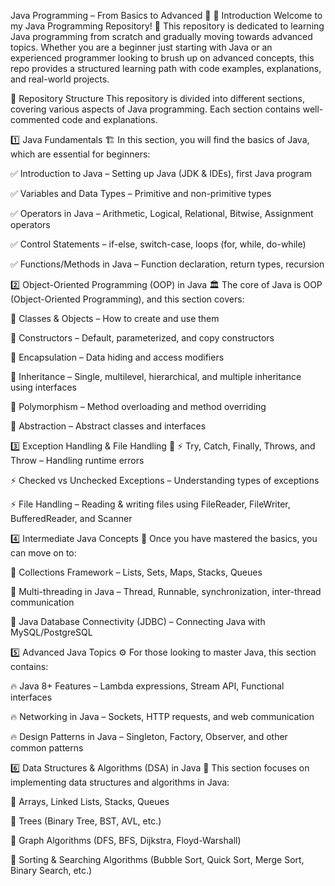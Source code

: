 Java Programming – From Basics to Advanced 🚀
📢 Introduction
Welcome to my Java Programming Repository! 🎯
This repository is dedicated to learning Java programming from scratch and gradually moving towards advanced topics. Whether you are a beginner just starting with Java or an experienced programmer looking to brush up on advanced concepts, this repo provides a structured learning path with code examples, explanations, and real-world projects.

📂 Repository Structure
This repository is divided into different sections, covering various aspects of Java programming. Each section contains well-commented code and explanations.

1️⃣ Java Fundamentals 🏗️
In this section, you will find the basics of Java, which are essential for beginners:

✅ Introduction to Java – Setting up Java (JDK & IDEs), first Java program

✅ Variables and Data Types – Primitive and non-primitive types

✅ Operators in Java – Arithmetic, Logical, Relational, Bitwise, Assignment operators

✅ Control Statements – if-else, switch-case, loops (for, while, do-while)

✅ Functions/Methods in Java – Function declaration, return types, recursion

2️⃣ Object-Oriented Programming (OOP) in Java 🏛️
The core of Java is OOP (Object-Oriented Programming), and this section covers:

📌 Classes & Objects – How to create and use them

📌 Constructors – Default, parameterized, and copy constructors

📌 Encapsulation – Data hiding and access modifiers

📌 Inheritance – Single, multilevel, hierarchical, and multiple inheritance using interfaces

📌 Polymorphism – Method overloading and method overriding

📌 Abstraction – Abstract classes and interfaces

3️⃣ Exception Handling & File Handling 📂
⚡ Try, Catch, Finally, Throws, and Throw – Handling runtime errors

⚡ Checked vs Unchecked Exceptions – Understanding types of exceptions

⚡ File Handling – Reading & writing files using FileReader, FileWriter, BufferedReader, and Scanner

4️⃣ Intermediate Java Concepts 🚀
Once you have mastered the basics, you can move on to:

🔹 Collections Framework – Lists, Sets, Maps, Stacks, Queues

🔹 Multi-threading in Java – Thread, Runnable, synchronization, inter-thread communication

🔹 Java Database Connectivity (JDBC) – Connecting Java with MySQL/PostgreSQL

5️⃣ Advanced Java Topics ⚙️
For those looking to master Java, this section contains:

🔥 Java 8+ Features – Lambda expressions, Stream API, Functional interfaces

🔥 Networking in Java – Sockets, HTTP requests, and web communication

🔥 Design Patterns in Java – Singleton, Factory, Observer, and other common patterns

6️⃣ Data Structures & Algorithms (DSA) in Java 🧮
This section focuses on implementing data structures and algorithms in Java:

📌 Arrays, Linked Lists, Stacks, Queues

📌 Trees (Binary Tree, BST, AVL, etc.)

📌 Graph Algorithms (DFS, BFS, Dijkstra, Floyd-Warshall)

📌 Sorting & Searching Algorithms (Bubble Sort, Quick Sort, Merge Sort, Binary Search, etc.)
